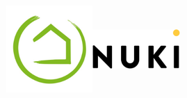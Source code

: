<img src="https://raw.githubusercontent.com/MAFFPT/Hubitat/master/Nuki%20Smart%20Lock%202.0/icons/Hubitat-logo.jpg" alt="Hubitat" style="vertical-align: middle;" width=200/><img src="https://raw.githubusercontent.com/MAFFPT/Hubitat/master/Nuki%20Smart%20Lock%202.0/icons/Nuki-logo.png" alt="Hubitat" style="vertical-align: middle;" width=200/>
